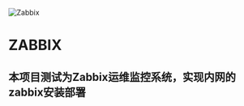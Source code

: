 ![Zabbix]( https://github.com/shenyingkun/Linux-Zabbix/blob/master/Zabbix.png )

# ZABBIX

## 本项目测试为Zabbix运维监控系统，实现内网的zabbix安装部署

